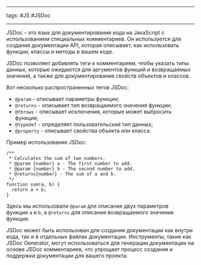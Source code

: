 ____

tags: #JS #JSDoc 

_____

JSDoc - это язык для документирования кода на JavaScript с использованием специальных комментариев. Он используется для создания документации API, которая описывает, как использовать функции, классы и методы в вашем коде.

JSDoc позволяет добавлять теги к комментариям, чтобы указать типы данных, которые ожидаются для аргументов функций и возвращаемых значений, а также для документирования свойств объектов и классов.

Вот несколько распространенных тегов JSDoc:

- `@param` - описывает параметры функции;
- `@returns` - описывает тип возвращаемого значения функции;
- `@throws` - описывает исключения, которые может выбросить функция;
- `@typedef` - определяет пользовательский тип данных;
- `@property` - описывает свойства объекта или класса.

Пример использования JSDoc:

```
/**
 * Calculates the sum of two numbers.
 * @param {number} a - The first number to add.
 * @param {number} b - The second number to add.
 * @returns{number} - The sum of a and b.
 */
function sum(a, b) {
  return a + b;
}
```

Здесь мы использовали `@param` для описания двух параметров функции `a` и `b`, а `@returns` для описания возвращаемого значения функции.

JSDoc может быть использован для создания документации как внутри кода, так и в отдельных файлах документации. Инструменты, такие как JSDoc Generator, могут использоваться для генерации документации на основе JSDoc комментариев, что упрощает процесс создания и поддержки документации для вашего проекта.
